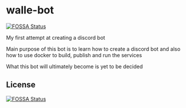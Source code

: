 # walle-bot
[![FOSSA Status](https://app.fossa.com/api/projects/git%2Bgithub.com%2FAgrMohit%2Fwalle-bot.svg?type=shield)](https://app.fossa.com/projects/git%2Bgithub.com%2FAgrMohit%2Fwalle-bot?ref=badge_shield)


My first attempt at creating a discord bot

Main purpose of this bot is to learn how to create a discord bot
and also how to use docker to build, publish and run the services

What this bot will ultimately become is yet to be decided


## License
[![FOSSA Status](https://app.fossa.com/api/projects/git%2Bgithub.com%2FAgrMohit%2Fwalle-bot.svg?type=large)](https://app.fossa.com/projects/git%2Bgithub.com%2FAgrMohit%2Fwalle-bot?ref=badge_large)